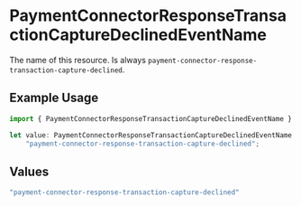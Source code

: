 # PaymentConnectorResponseTransactionCaptureDeclinedEventName

The name of this resource. Is always `payment-connector-response-transaction-capture-declined`.

## Example Usage

```typescript
import { PaymentConnectorResponseTransactionCaptureDeclinedEventName } from "@gr4vy/sdk/models/components";

let value: PaymentConnectorResponseTransactionCaptureDeclinedEventName =
    "payment-connector-response-transaction-capture-declined";
```

## Values

```typescript
"payment-connector-response-transaction-capture-declined"
```